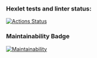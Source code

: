 ### Hexlet tests and linter status:
[![Actions Status](https://github.com/SunMeve/backend-project-lvl1/workflows/hexlet-check/badge.svg)](https://github.com/SunMeve/backend-project-lvl1/actions)


### Maintainability Badge
[![Maintainability](https://api.codeclimate.com/v1/badges/217e3ca5cc8d164a3222/maintainability)](https://codeclimate.com/github/SunMeve/backend-project-lvl1/maintainability)
